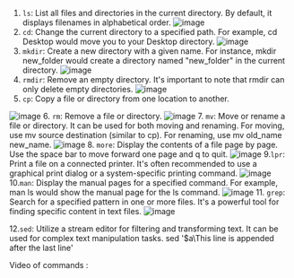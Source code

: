 1. `ls`: List all files and directories in the current directory.
   By default, it displays filenames in alphabetical order.
![image](https://github.com/shikhasingh0101/javascript/assets/142776457/264b0ce9-5ab4-4829-bbc7-37b2371b79d1)
2. `cd`: Change the current directory to a specified path.
For example, cd Desktop would move you to your Desktop directory.
  ![image](https://github.com/shikhasingh0101/javascript/assets/142776457/73d0586f-7eb4-4384-aa41-e718b05d8a6c)
3. `mkdir`: Create a new directory with a given name.
   For instance, mkdir new_folder would create a directory named "new_folder" in the current directory.
 ![image](https://github.com/shikhasingh0101/javascript/assets/142776457/0a243d47-0514-4d34-b335-0444838da981)
4. `rmdir`: Remove an empty directory.
 It's important to note that rmdir can only delete empty directories.
 ![image](https://github.com/shikhasingh0101/javascript/assets/142776457/5399aae9-1f97-4344-81f4-e495fcae8a06)
5. `cp`: Copy a file or directory from one location to another.
   
 ![image](https://github.com/shikhasingh0101/javascript/assets/142776457/d7a8a927-2621-4d36-b87d-511fa8412b84)
6. `rm`: Remove a file or directory.
 ![image](https://github.com/shikhasingh0101/javascript/assets/142776457/8f99cc2c-f33a-49fc-a51e-c07ee7c3e1a3)
7. `mv`: Move or rename a file or directory.
 It can be used for both moving and renaming. For moving, use mv source destination (similar to cp). For renaming, use mv old_name new_name.
 ![image](https://github.com/shikhasingh0101/javascript/assets/142776457/645c1699-d90b-4b6c-862f-acc6b5252e97)
8. `more`: Display the contents of a file page by page.
Use the space bar to move forward one page and q to quit.
 ![image](https://github.com/shikhasingh0101/javascript/assets/142776457/2e560acb-e9a3-4add-9bb2-8d559c300a44)
9.`lpr`: Print a file on a connected printer.
 It's often recommended to use a graphical print dialog or a system-specific printing command.
 ![image](https://github.com/shikhasingh0101/javascript/assets/142776457/463a664d-1003-46a7-b35a-9b1adb34be52)
10.`man`: Display the manual pages for a specified command.
 For example, man ls would show the manual page for the ls command.
 ![image](https://github.com/shikhasingh0101/javascript/assets/142776457/9c13228c-ddfe-467c-80ed-73d5599fd46b)
11. `grep`: Search for a specified pattern in one or more files.
It's a powerful tool for finding specific content in text files.
 ![image](https://github.com/shikhasingh0101/oslab1practicals/assets/142776457/15632ee3-8c98-45bd-b147-f0144fc0cf42)

12.`sed`: Utilize a stream editor for filtering and transforming text.
It can be used for complex text manipulation tasks.
sed '$a\This line is appended after the last line' 


Video of commands :   

